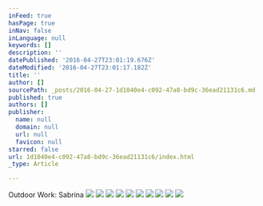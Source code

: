 ```yaml
---
inFeed: true
hasPage: true
inNav: false
inLanguage: null
keywords: []
description: ''
datePublished: '2016-04-27T23:01:19.676Z'
dateModified: '2016-04-27T23:01:17.182Z'
title: ''
author: []
sourcePath: _posts/2016-04-27-1d1040e4-c092-47a8-bd9c-36ead21131c6.md
published: true
authors: []
publisher:
  name: null
  domain: null
  url: null
  favicon: null
starred: false
url: 1d1040e4-c092-47a8-bd9c-36ead21131c6/index.html
_type: Article

---
```

Outdoor Work: Sabrina
![](https://the-grid-user-content.s3-us-west-2.amazonaws.com/69576a80-2255-4f8d-93a6-ad27569231aa.jpg)
![](https://the-grid-user-content.s3-us-west-2.amazonaws.com/a444fd7e-7282-4b2a-90ad-e2980a57853c.jpg)
![](https://the-grid-user-content.s3-us-west-2.amazonaws.com/c3bd3f8e-5c24-43df-82ac-561c68a722c3.jpg)
![](https://the-grid-user-content.s3-us-west-2.amazonaws.com/c6a83213-a787-4280-962a-9e4e74ac0ffe.jpg)
![](https://the-grid-user-content.s3-us-west-2.amazonaws.com/655479b2-f50e-4bf1-a3ec-d49bf5e75289.jpg)
![](https://the-grid-user-content.s3-us-west-2.amazonaws.com/11aef494-a728-41da-a4c6-80a778ea8397.jpg)
![](https://the-grid-user-content.s3-us-west-2.amazonaws.com/cd256f99-326a-41d2-9d19-9c9af6c99185.jpg)
![](https://the-grid-user-content.s3-us-west-2.amazonaws.com/ee500b52-ab13-4856-bbc6-9bb9b7905e83.jpg)
![](https://the-grid-user-content.s3-us-west-2.amazonaws.com/89c0a8ec-e7e2-462f-880b-092e473aec44.jpg)
![](https://the-grid-user-content.s3-us-west-2.amazonaws.com/43ca7502-4f3f-4038-b751-7d33ad7ddf8f.jpg)